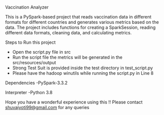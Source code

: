 Vaccination Analyzer

This is a PySpark-based project that reads vaccination data in different formats for different countries and generates various metrics based on the data. The project includes functions for creating a SparkSession, reading different data formats, cleaning data, and calculating metrics.


Steps to Run this project
- Open the script.py file in src
- Run the script file the metrics will be generated in the src/resources/output
- Strong Test Suit is provided inside the test directory in test_script.py
- Please have the hadoop winutils while running the script.py in Line 8 

Dependencies
-PySpark-3.3.2

Interpreter
-Python 3.8



Hope you have a wonderful experience using this !!
Please contact shuvajyoti99@gmail.com for any queries